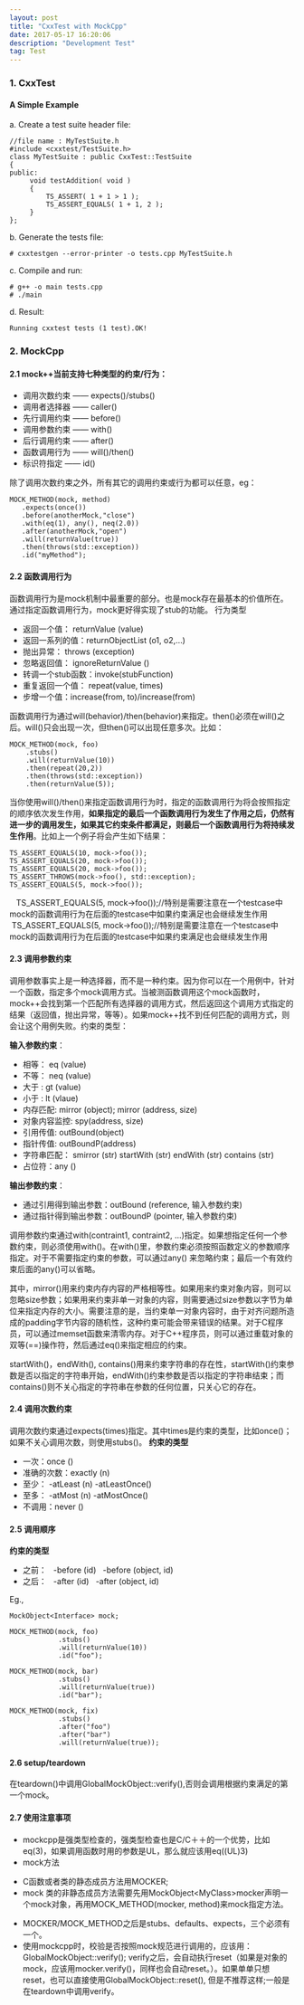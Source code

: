 ```yaml
---
layout: post
title: "CxxTest with MockCpp"
date: 2017-05-17 16:20:06 
description: "Development Test"
tag: Test
---
```



### 1. CxxTest

#### A Simple Example
a. Create a test suite header file:

    //file name : MyTestSuite.h
    #include <cxxtest/TestSuite.h>
    class MyTestSuite : public CxxTest::TestSuite 
    {
    public:
         void testAddition( void )
         {
             TS_ASSERT( 1 + 1 > 1 );
             TS_ASSERT_EQUALS( 1 + 1, 2 );
         }
    };

b. Generate the tests file:

    # cxxtestgen --error-printer -o tests.cpp MyTestSuite.h

c. Compile and run:

    # g++ -o main tests.cpp
    # ./main

d. Result:

    Running cxxtest tests (1 test).OK!

### 2. MockCpp
#### 2.1 mock++当前支持七种类型的约束/行为：

- 调用次数约束 —— expects()/stubs()
- 调用者选择器 —— caller()
- 先行调用约束 —— before()
- 调用参数约束 —— with()
- 后行调用约束 —— after()
- 函数调用行为 —— will()/then()
- 标识符指定 —— id()

除了调用次数约束之外，所有其它的调用约束或行为都可以任意，eg：

    MOCK_METHOD(mock, method)
       .expects(once())
       .before(anotherMock,"close")
       .with(eq(1), any(), neq(2.0))
       .after(anotherMock,"open")
       .will(returnValue(true))
       .then(throws(std::exception))
       .id("myMethod");

#### 2.2 函数调用行为
函数调用行为是mock机制中最重要的部分。也是mock存在最基本的价值所在。通过指定函数调用行为，mock更好得实现了stub的功能。
行为类型

- 返回一个值： returnValue (value)
- 返回一系列的值：returnObjectList (o1, o2,…)
- 抛出异常： throws (exception)
- 忽略返回值： ignoreReturnValue ()
- 转调一个stub函数：invoke(stubFunction)
- 重复返回一个值： repeat(value, times)
- 步增一个值：increase(from, to)/increase(from)

函数调用行为通过will(behavior)/then(behavior)来指定。then()必须在will()之后。will()只会出现一次，但then()可以出现任意多次。比如：

    MOCK_METHOD(mock, foo)
        .stubs()
        .will(returnValue(10))
        .then(repeat(20,2))
        .then(throws(std::exception))
        .then(returnValue(5));

当你使用will()/then()来指定函数调用行为时，指定的函数调用行为将会按照指定的顺序依次发生作用，**如果指定的最后一个函数调用行为发生了作用之后，仍然有进一步的调用发生，如果其它约束条件都满足，则最后一个函数调用行为将持续发生作用**。比如上一个例子将会产生如下结果：

    TS_ASSERT_EQUALS(10, mock->foo());
    TS_ASSERT_EQUALS(20, mock->foo());
    TS_ASSERT_EQUALS(20, mock->foo());
    TS_ASSERT_THROWS(mock->foo(), std::exception);
    TS_ASSERT_EQUALS(5, mock->foo());
    TS_ASSERT_EQUALS(5, mock->foo());//特别是需要注意在一个testcase中mock的函数调用行为在后面的testcase中如果约束满足也会继续发生作用
    TS_ASSERT_EQUALS(5, mock->foo());//特别是需要注意在一个testcase中mock的函数调用行为在后面的testcase中如果约束满足也会继续发生作用

#### 2.3 调用参数约束
调用参数事实上是一种选择器，而不是一种约束。因为你可以在一个用例中，针对一个函数，指定多个mock调用方式。当被测函数调用这个mock函数时，mock++会找到第一个匹配所有选择器的调用方式，然后返回这个调用方式指定的结果（返回值，抛出异常，等等）。如果mock++找不到任何匹配的调用方式，则会让这个用例失败。约束的类型：

**输入参数约束**：

- 相等： eq (value)
- 不等： neq (value)
- 大于 : gt (value)
- 小于 : lt (vlaue)
- 内存匹配:
    mirror (object);
    mirror (address, size)
- 对象内容监控: spy(address, size)
- 引用传值: outBound(object)
- 指针传值: outBoundP(address)
- 字符串匹配：
    smirror (str)
    startWith (str)
    endWith (str)
    contains (str)
- 占位符：any ()

**输出参数约束**：
- 通过引用得到输出参数：outBound (reference, 输入参数约束)
- 通过指针得到输出参数：outBoundP (pointer, 输入参数约束)

调用参数约束通过with(contraint1, contraint2, …)指定。如果想指定任何一个参数约束，则必须使用with()。在with()里，参数约束必须按照函数定义的参数顺序指定。对于不需要指定约束的参数，可以通过any() 来忽略约束；最后一个有效约束后面的any()可以省略。

其中，mirror()用来约束内存内容的严格相等性。如果用来约束对象内容，则可以忽略size参数；如果用来约束非单一对象的内容，则需要通过size参数以字节为单位来指定内存的大小。需要注意的是，当约束单一对象内容时，由于对齐问题所造成的padding字节内容的随机性，这种约束可能会带来错误的结果。对于C程序员，可以通过memset函数来清零内存。对于C++程序员，则可以通过重载对象的双等(==)操作符，然后通过eq()来指定相应的约束。

startWith()，endWith(), contains()用来约束字符串的存在性，startWith()约束参数是否以指定的字符串开始，endWith()约束参数是否以指定的字符串结束；而contains()则不关心指定的字符串在参数的任何位置，只关心它的存在。

#### 2.4 调用次数约束
调用次数约束通过expects(times)指定。其中times是约束的类型，比如once()；如果不关心调用次数，则使用stubs()。
**约束的类型**

- 一次：once ()
- 准确的次数：exactly (n)
- 至少：
    -atLeast (n)
    -atLeastOnce()
- 至多：
   -atMost (n)
   -atMostOnce()
- 不调用：never ()

#### 2.5 调用顺序

**约束的类型**

- 之前：
   -before (id)
   -before (object, id)
- 之后：
   -after (id)
   -after (object, id)

Eg.,

    MockObject<Interface> mock;

    MOCK_METHOD(mock, foo)
                .stubs()
                .will(returnValue(10))
                .id("foo");

    MOCK_METHOD(mock, bar)
                .stubs()
                .will(returnValue(true))
                .id("bar");

    MOCK_METHOD(mock, fix)
                .stubs()
                .after("foo")
                .after("bar")
                .will(returnValue(true));

#### 2.6 setup/teardown

在teardown()中调用GlobalMockObject::verify(),否则会调用根据约束满足的第一个mock。


#### 2.7 使用注意事项

* mockcpp是强类型检查的，强类型检查也是C/C＋＋的一个优势，比如eq(3)，如果调用函数时用的参数是UL，那么就应该用eq((UL)3)
* mock方法
- C函数或者类的静态成员方法用MOCKER;
- mock 类的非静态成员方法需要先用MockObject\<MyClass\>mocker声明一个mock对象，再用MOCK_METHOD(mocker, method)来mock指定方法。
* MOCKER/MOCK_METHOD之后是stubs、defaults、expects，三个必须有一个。
* 使用mockcpp时，校验是否按照mock规范进行调用的，应该用： GlobalMockObject::verify(); verify之后，会自动执行reset（如果是对象的mock，应该用mocker.verify()，同样也会自动reset。）。如果单单只想reset，也可以直接使用GlobalMockObject::reset(), 但是不推荐这样;一般是在teardown中调用verify。


